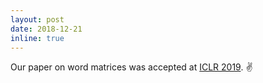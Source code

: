 ```yaml
---
layout: post
date: 2018-12-21
inline: true
---
```


Our paper on word matrices was accepted at [ICLR 2019](iclr.cc). :v:
